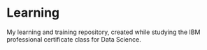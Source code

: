 # Learning
My learning and training repository, created while studying the IBM professional certificate class for Data Science. 
